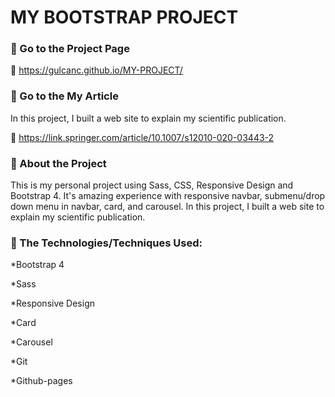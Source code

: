 # MY BOOTSTRAP PROJECT

### 🔖 Go to the Project Page
 :link: https://gulcanc.github.io/MY-PROJECT/

### 🔖 Go to the My Article
In this project, I built a web site to explain my scientific publication.

 :link: https://link.springer.com/article/10.1007/s12010-020-03443-2

### 🔖 About the Project
This is my personal project using Sass, CSS, Responsive Design and Bootstrap 4. 
It's amazing experience with responsive navbar, submenu/drop down menu in navbar, card, and carousel.
In this project, I built a web site to explain my scientific publication.

### 🔖 The Technologies/Techniques Used:

*Bootstrap 4

*Sass

*Responsive Design

*Card

*Carousel

*Git

*Github-pages
